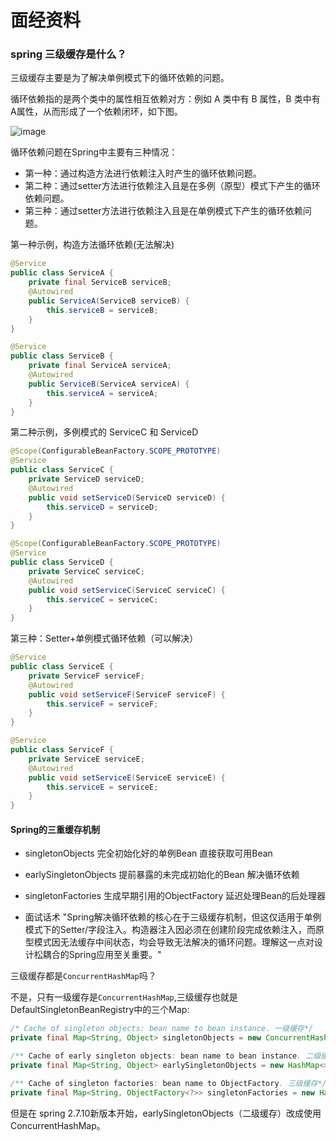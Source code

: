 # 面经资料

### spring 三级缓存是什么？

三级缓存主要是为了解决单例模式下的循环依赖的问题。

循环依赖指的是两个类中的属性相互依赖对方：例如 A 类中有 B 属性，B 类中有 A属性，从而形成了一个依赖闭环，如下图。

![image](https://developer.qcloudimg.com/http-save/yehe-7134177/3f7027a861a251f6e4a63525583cd154.jpg)

循环依赖问题在Spring中主要有三种情况：

- 第一种：通过构造方法进行依赖注入时产生的循环依赖问题。
- 第二种：通过setter方法进行依赖注入且是在多例（原型）模式下产生的循环依赖问题。
- 第三种：通过setter方法进行依赖注入且是在单例模式下产生的循环依赖问题。

第一种示例，构造方法循环依赖(无法解决)
```java
@Service  
public class ServiceA {  
    private final ServiceB serviceB;  
    @Autowired  
    public ServiceA(ServiceB serviceB) {  
        this.serviceB = serviceB;  
    }  
}  

@Service  
public class ServiceB {  
    private final ServiceA serviceA;  
    @Autowired  
    public ServiceB(ServiceA serviceA) {  
        this.serviceA = serviceA;  
    }  
}  
```

第二种示例，多例模式的 ServiceC 和 ServiceD
```java
@Scope(ConfigurableBeanFactory.SCOPE_PROTOTYPE)  
@Service  
public class ServiceC {  
    private ServiceD serviceD;  
    @Autowired  
    public void setServiceD(ServiceD serviceD) {  
        this.serviceD = serviceD;  
    }  
}  

@Scope(ConfigurableBeanFactory.SCOPE_PROTOTYPE)  
@Service  
public class ServiceD {  
    private ServiceC serviceC;  
    @Autowired  
    public void setServiceC(ServiceC serviceC) {  
        this.serviceC = serviceC;  
    }  
}  
```

第三种：Setter+单例模式循环依赖（可以解决）
```java
@Service  
public class ServiceE {  
    private ServiceF serviceF;  
    @Autowired  
    public void setServiceF(ServiceF serviceF) {  
        this.serviceF = serviceF;  
    }  
}  

@Service  
public class ServiceF {  
    private ServiceE serviceE;  
    @Autowired  
    public void setServiceE(ServiceE serviceE) {  
        this.serviceE = serviceE;  
    }  
}  
```
#### Spring的三重缓存机制

- singletonObjects	完全初始化好的单例Bean	直接获取可用Bean
- earlySingletonObjects	提前暴露的未完成初始化的Bean	解决循环依赖
- singletonFactories	生成早期引用的ObjectFactory	延迟处理Bean的后处理器
  
- 面试话术
  "Spring解决循环依赖的核心在于三级缓存机制，但这仅适用于单例模式下的Setter/字段注入。构造器注入因必须在创建阶段完成依赖注入，而原型模式因无法缓存中间状态，均会导致无法解决的循环问题。理解这一点对设计松耦合的Spring应用至关重要。"

三级缓存都是`ConcurrentHashMap`吗？

不是，只有一级缓存是`ConcurrentHashMap`,三级缓存也就是DefaultSingletonBeanRegistry中的三个Map:
```java
/* Cache of singleton objects: bean name to bean instance. 一级缓存*/
private final Map<String, Object> singletonObjects = new ConcurrentHashMap<>(256);

/** Cache of early singleton objects: bean name to bean instance. 二级缓存*/
private final Map<String, Object> earlySingletonObjects = new HashMap<>(16);

/** Cache of singleton factories: bean name to ObjectFactory. 三级缓存*/
private final Map<String, ObjectFactory<?>> singletonFactories = new HashMap<>(16);

```

但是在 spring 2.7.10新版本开始，earlySingletonObjects（二级缓存）改成使用 ConcurrentHashMap。

